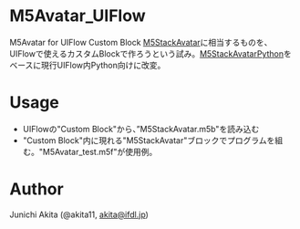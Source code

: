 # M5Avatar_UIFlow
M5Avatar for UIFlow Custom Block
[M5StackAvatar](https://github.com/meganetaaan/m5stack-avatar/)に相当するものを、UIFlowで使えるカスタムBlockで作ろうという試み。[M5StackAvatarPython](https://github.com/h-akanuma/M5StackAvatarPython)をベースに現行UIFlow内Python向けに改変。

# Usage

- UIFlowの"Custom Block"から、”M5StackAvatar.m5b"を読み込む
- "Custom Block"内に現れる"M5StackAvatar"ブロックでプログラムを組む。"M5Avatar_test.m5f"が使用例。

# Author
Junichi Akita (@akita11, akita@ifdl.jp)
